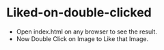 # Liked-on-double-clicked
- Open index.html on any browser to see the result.
- Now Double Click on Image to Like that Image.

